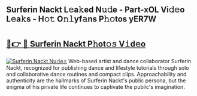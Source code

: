 ## Surferin Nackt L𝚎a𝚔ed N𝚞𝚍e - Part-xOL Vi𝚍𝚎o L𝚎a𝚔s - H𝚘𝚝 O𝚗𝚕yf𝚊ns P𝚑𝚘tos yER7W

# <h2><a href="http://kf7qsp8.oniu.top/?m=Surferin+Nackt">🔗👉 🔴 Surferin Nackt P𝚑ot𝚘𝚜 V𝚒d𝚎o</a></h2>

[![Surferin Nackt Nu𝚍e𝚜](https://i.imgur.com/0qMVB7G.gif)](http://kf7qsp8.oniu.top/?m=Surferin+Nackt)
Web-based artist and dance collaborator Surferin Nackt, recognized for publishing dance and lifestyle tutorials through solo and collaborative dance routines and compact clips. Approachability and authenticity are the hallmarks of Surferin Nackt's public persona, but the enigma of his private life continues to captivate the public's imagination.  
